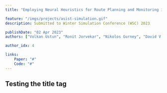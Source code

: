 ```yaml
---
title: "Employing Neural Heuristics for Route Planning and Monitoring in Service of a Search and Rescue Artificial Social Intelligence Agent"

feature: "/imgs/projects/asist-simulation.gif"
description: Submitted to Winter Simulation Conference (WSC) 2023

publishDate: "02 Apr 2023"
authors: ["Volkan Ustun", "Ronit Jorvekar", "Nikolos Gurney", "David V Pynadath", "Yunzhe Wang"]

author_idx: 4

links: 
    Paper: "#"
    Code: "#"
---
```


## Testing the title tag
